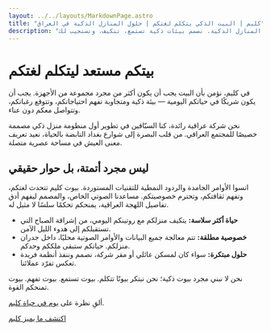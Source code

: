 ```yaml
---
layout: ../../layouts/MarkdownPage.astro
title: "كليم | البيت الذكي يتكلم لغتكم | حلول المنازل الذكية في العراق"
description: "اختبر مستقبل الحياة مع كليم، الشركة العراقية الرائدة في ابتكار المنازل الذكية. نصمم بيئات ذكية تستمع، تتكيف، وتستجيب لك."
---
```


# بيتكم مستعد ليتكلم لغتكم

في كليم، نؤمن بأن البيت يجب أن يكون أكثر من مجرد مجموعة من الأجهزة. يجب أن يكون شريكًا في حياتكم اليومية — بيئة ذكية ومتجاوبة تفهم احتياجاتكم، وتتوقع رغباتكم، وتتواصل معكم دون عناء.

نحن شركة عراقية رائدة، كنا السبّاقين في تطوير أول منظومة منزل ذكي مصممة خصيصًا للمجتمع العراقي. من قلب البصرة إلى شوارع بغداد النابضة بالحياة، نعيد تعريف معنى العيش في مساحة عصرية متصلة.

## ليس مجرد أتمتة، بل حوار حقيقي

انسوا الأوامر الجامدة والردود النمطية للتقنيات المستوردة. بيوت كليم تتحدث لغتكم، وتفهم ثقافتكم، وتحترم خصوصيتكم. مساعدنا الصوتي الخاص، والمصمم ليفهم أدق تفاصيل اللهجة العراقية، يمنحكم تحكمًا سلسًا لا مثيل له.

- **حياة أكثر سلاسة:** يتكيف منزلكم مع روتينكم اليومي، من إشراقة الصباح التي تستقبلكم إلى هدوء الليل الآمن.
- **خصوصية مطلقة:** تتم معالجة جميع البيانات والأوامر الصوتية محليًا، داخل جدران منزلكم. حياتكم ستبقى ملككم وحدكم.
- **حلول مبتكرة:** سواء كان لمسكن عائلي أو مقر شركة، نصمم وننفذ أنظمة فريدة تعكس تفرّد عملائنا.

نحن لا نبني مجرد بيوت ذكية؛ نحن نبتكر بيوتًا تتكلم. بيوت تستمع. بيوت تفهم. بيوت تمنحكم القوة.

ألقِ نظرة على [يوم في حياة كليم](/ar/day-in-kaleem-life).

[اكتشف ما يميز كليم](/ar/features)
